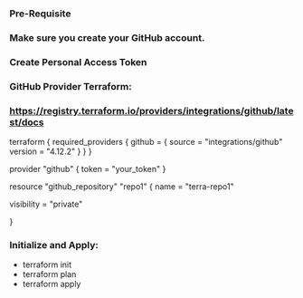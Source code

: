 ### Pre-Requisite
### Make sure you create your GitHub account.
### Create Personal Access Token
### GitHub Provider Terraform:
### https://registry.terraform.io/providers/integrations/github/latest/docs

terraform {
  required_providers {
    github = {
      source = "integrations/github"
      version = "4.12.2"
    }
  }
}

provider "github" {
  token = "your_token"
}

resource "github_repository" "repo1" {
  name        = "terra-repo1"

  visibility  = "private"

}

### Initialize and Apply:
* terraform init
* terraform plan
* terraform apply
